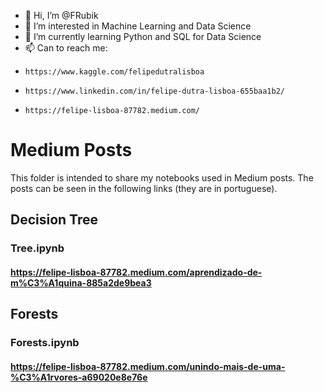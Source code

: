 - 👋 Hi, I’m @FRubik
- 👀 I’m interested in Machine Learning and Data Science
- 🌱 I’m currently learning Python and SQL for Data Science
- 📫 Can to reach me:
-     https://www.kaggle.com/felipedutralisboa
-     https://www.linkedin.com/in/felipe-dutra-lisboa-655baa1b2/
-     https://felipe-lisboa-87782.medium.com/

# Medium Posts

This folder is intended to share my notebooks used in Medium posts. 
The posts can be seen in the following links (they are in portuguese).

## Decision Tree
### Tree.ipynb
#### https://felipe-lisboa-87782.medium.com/aprendizado-de-m%C3%A1quina-885a2de9bea3


## Forests
### Forests.ipynb
#### https://felipe-lisboa-87782.medium.com/unindo-mais-de-uma-%C3%A1rvores-a69020e8e76e
